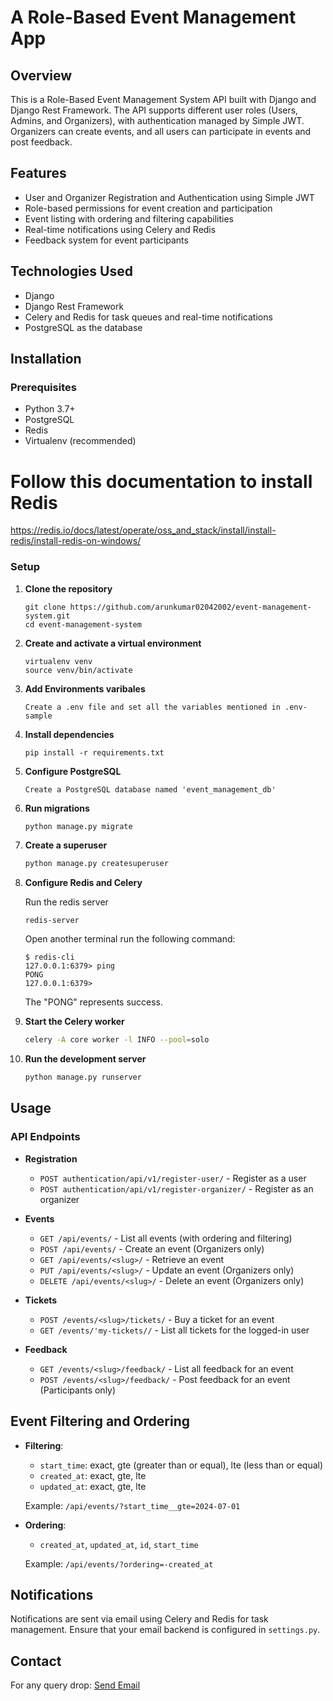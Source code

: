 # A Role-Based Event Management App

## Overview

This is a Role-Based Event Management System API built with Django and Django Rest Framework.
The API supports different user roles (Users, Admins, and Organizers), with authentication managed by Simple JWT.
Organizers can create events, and all users can participate in events and post feedback.

## Features

- User and Organizer Registration and Authentication using Simple JWT
- Role-based permissions for event creation and participation
- Event listing with ordering and filtering capabilities
- Real-time notifications using Celery and Redis
- Feedback system for event participants

## Technologies Used

- Django
- Django Rest Framework
- Celery and Redis for task queues and real-time notifications
- PostgreSQL as the database

## Installation

### Prerequisites

- Python 3.7+
- PostgreSQL
- Redis
- Virtualenv (recommended)

# Follow this documentation to install Redis
<a href="https://redis.io/docs/latest/operate/oss_and_stack/install/install-redis/install-redis-on-windows/">https://redis.io/docs/latest/operate/oss_and_stack/install/install-redis/install-redis-on-windows/</a>

### Setup

1. **Clone the repository**
    ```
    git clone https://github.com/arunkumar02042002/event-management-system.git
    cd event-management-system
    ```

2. **Create and activate a virtual environment**
    ```
    virtualenv venv
    source venv/bin/activate
    ```

3. **Add Environments varibales**
    ```
    Create a .env file and set all the variables mentioned in .env-sample
    ```

3. **Install dependencies**
    ```
    pip install -r requirements.txt
    ```

4. **Configure PostgreSQL**

    ```
    Create a PostgreSQL database named 'event_management_db'
    ```

5. **Run migrations**
    ```sh
    python manage.py migrate
    ```

6. **Create a superuser**
    ```sh
    python manage.py createsuperuser
    ```

7. **Configure Redis and Celery**

    Run the redis server
    ```
    redis-server
    ```

    Open another terminal run the following command:
    ```
    $ redis-cli
    127.0.0.1:6379> ping
    PONG
    127.0.0.1:6379>
    ```

    The "PONG" represents success.

8. **Start the Celery worker**
    ```sh
    celery -A core worker -l INFO --pool=solo
    ```

9. **Run the development server**
    ```sh
    python manage.py runserver
    ```

## Usage

### API Endpoints


- **Registration**
  - `POST authentication/api/v1/register-user/` - Register as a user
  - `POST authentication/api/v1/register-organizer/` - Register as an organizer

- **Events**
  - `GET /api/events/` - List all events (with ordering and filtering)
  - `POST /api/events/` - Create an event (Organizers only)
  - `GET /api/events/<slug>/` - Retrieve an event
  - `PUT /api/events/<slug>/` - Update an event (Organizers only)
  - `DELETE /api/events/<slug>/` - Delete an event (Organizers only)

- **Tickets**
  - `POST /events/<slug>/tickets/` - Buy a ticket for an event
  - `GET /events/'my-tickets//` - List all tickets for the logged-in user

- **Feedback**
  - `GET /events/<slug>/feedback/` - List all feedback for an event
  - `POST /events/<slug>/feedback/` - Post feedback for an event (Participants only)

## Event Filtering and Ordering

- **Filtering**:
  - `start_time`: exact, gte (greater than or equal), lte (less than or equal)
  - `created_at`: exact, gte, lte
  - `updated_at`: exact, gte, lte

  Example: `/api/events/?start_time__gte=2024-07-01`

- **Ordering**:
  - `created_at`, `updated_at`, `id`, `start_time`

  Example: `/api/events/?ordering=-created_at`

## Notifications

Notifications are sent via email using Celery and Redis for task management. Ensure that your email backend is configured in `settings.py`.


## Contact

For any query drop: <a href="mailto:arun.kumar.2403gg@gmail.com">Send Email</a>

